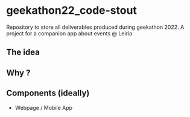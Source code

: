 # geekathon22_code-stout
Repository to store all deliverables produced during geekathon 2022.
A project for a companion app about events @ Leiria

## The idea

## Why ? 

## Components (ideally)
 - Webpage / Mobile App